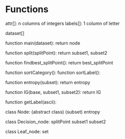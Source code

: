 # Functions
attr[]: n columns of integers
labels[]: 1 column of letter


dataset[]

<!-- Already have pseudo code -->
function main(dataset): 
    return node

function split(splitPoint):
    return subset1, subset2





function findbest_splitPoint():
    <!-- compute base entropy here -->
   return best_splitPoint



<!-- Numpy function ? -->
function sortCategory():
function sortLabel():


function entropy(subset):
    return entropy

function IG(base, subset1, subset2):
    return IG

function getLabel(ascii):

class Node: (abstract class) (subset)
    entropy

class Decision_node:
    splitPoint
    subset1
    subset2

class Leaf_node:
    set